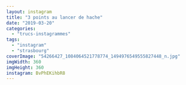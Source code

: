 ```yaml
---
layout: instagram
title: "3 points au lancer de hache"
date: "2019-03-20"
categories: 
  - "trucs-instagrammes"
tags:
  - "instagram"
  - "strasbourg"
coverImage: "54266427_1084064521778774_1494976549555827448_n.jpg"
imgWidth: 360
imgHeight: 360
instagram: BvPhEKihbR8
---
```

